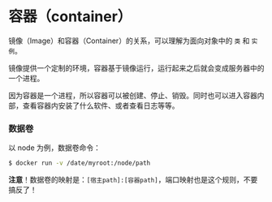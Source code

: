 # 容器（container）

镜像（Image）和容器（Container）的关系，可以理解为面向对象中的 `类` 和 `实例`。

镜像提供一个定制的环境，容器基于镜像运行，运行起来之后就会变成服务器中的一个进程。

因为容器是一个进程，所以容器可以被创建、停止、销毁。同时也可以进入容器内部，查看容器内安装了什么软件、或者查看日志等等。

### 数据卷

以 node 为例，数据卷命令：

```sh
$ docker run -v /date/myroot:/node/path
```

**注意**！数据卷的映射是：`[宿主path]:[容器path]`，端口映射也是这个规则，不要搞反了！
